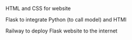 HTML and CSS for website 

Flask to integrate Python (to call model) and HTMl

Railway to deploy Flask website to the internet
